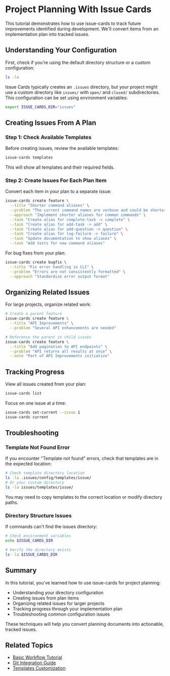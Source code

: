 # Project Planning With Issue Cards

This tutorial demonstrates how to use issue-cards to track future improvements identified during development. We'll convert items from an implementation plan into tracked issues.

## Understanding Your Configuration

First, check if you're using the default directory structure or a custom configuration:

```bash
ls -la
```

Issue Cards typically creates an `.issues` directory, but your project might use a custom directory like `issues/` with `open/` and `closed/` subdirectories. This configuration can be set using environment variables:

```bash
export ISSUE_CARDS_DIR="issues"
```

## Creating Issues From A Plan

### Step 1: Check Available Templates

Before creating issues, review the available templates:

```bash
issue-cards templates
```

This will show all templates and their required fields.

### Step 2: Create Issues For Each Plan Item

Convert each item in your plan to a separate issue:

```bash
issue-cards create feature \
  --title "Shorter command aliases" \
  --problem "The current command names are verbose and could be shorter for better usability" \
  --approach "Implement shorter aliases for common commands" \
  --task "Create alias for complete-task -> complete" \
  --task "Create alias for add-task -> add" \
  --task "Create alias for add-question -> question" \
  --task "Create alias for log-failure -> failure" \
  --task "Update documentation to show aliases" \
  --task "Add tests for new command aliases"
```

For bug fixes from your plan:

```bash
issue-cards create bugfix \
  --title "Fix error handling in CLI" \
  --problem "Errors are not consistently formatted" \
  --approach "Standardize error output format"
```

## Organizing Related Issues

For large projects, organize related work:

```bash
# Create a parent feature
issue-cards create feature \
  --title "API Improvements" \
  --problem "Several API enhancements are needed"

# Reference the parent in child issues
issue-cards create feature \
  --title "Add pagination to API endpoints" \
  --problem "API returns all results at once" \
  --note "Part of API Improvements initiative"
```

## Tracking Progress

View all issues created from your plan:

```bash
issue-cards list
```

Focus on one issue at a time:

```bash
issue-cards set-current --issue 1
issue-cards current
```

## Troubleshooting

### Template Not Found Error

If you encounter "Template not found" errors, check that templates are in the expected location:

```bash
# Check template directory location
ls -la .issues/config/templates/issue/
# Or your custom directory
ls -la issues/templates/issue/
```

You may need to copy templates to the correct location or modify directory paths.

### Directory Structure Issues

If commands can't find the issues directory:

```bash
# Check environment variables
echo $ISSUE_CARDS_DIR

# Verify the directory exists
ls -la $ISSUE_CARDS_DIR
```

## Summary

In this tutorial, you've learned how to use issue-cards for project planning:

- Understanding your directory configuration
- Creating issues from plan items
- Organizing related issues for larger projects
- Tracking progress through your implementation plan
- Troubleshooting common configuration issues

These techniques will help you convert planning documents into actionable, tracked issues.

## Related Topics

- [Basic Workflow Tutorial](basic-workflow.md)
- [Git Integration Guide](../guides/git-integration.md)
- [Templates Customization](../guides/templates-customization.md)
